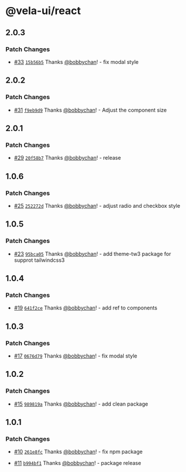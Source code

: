 # @vela-ui/react

## 2.0.3

### Patch Changes

- [#33](https://github.com/vela-ui/vela-ui/pull/33) [`15b56b5`](https://github.com/vela-ui/vela-ui/commit/15b56b5ffa7ba64004b7221e31ca65b9eac339c8) Thanks [@bobbychan](https://github.com/bobbychan)! - fix modal style

## 2.0.2

### Patch Changes

- [#31](https://github.com/vela-ui/vela-ui/pull/31) [`f9eb9d9`](https://github.com/vela-ui/vela-ui/commit/f9eb9d95cf8c9cb803af37d043032b0e86ff96fa) Thanks [@bobbychan](https://github.com/bobbychan)! - Adjust the component size

## 2.0.1

### Patch Changes

- [#29](https://github.com/vela-ui/vela-ui/pull/29) [`20f58b7`](https://github.com/vela-ui/vela-ui/commit/20f58b7225c93f7aad70e8cd72d09b5245dca988) Thanks [@bobbychan](https://github.com/bobbychan)! - release

## 1.0.6

### Patch Changes

- [#25](https://github.com/vela-ui/vela-ui/pull/25) [`252272d`](https://github.com/vela-ui/vela-ui/commit/252272d3448c0c88920f3c8d5f508c5a81dc380d) Thanks [@bobbychan](https://github.com/bobbychan)! - adjust radio and checkbox style

## 1.0.5

### Patch Changes

- [#23](https://github.com/vela-ui/vela-ui/pull/23) [`95bca05`](https://github.com/vela-ui/vela-ui/commit/95bca054e4261e4cae279e612040e8121b2ab8c4) Thanks [@bobbychan](https://github.com/bobbychan)! - add theme-tw3 package for supprot tailwindcss3

## 1.0.4

### Patch Changes

- [#19](https://github.com/vela-ui/vela-ui/pull/19) [`641f2ce`](https://github.com/vela-ui/vela-ui/commit/641f2ce91fc0b909225a8828c2fb2d0a6f3ea905) Thanks [@bobbychan](https://github.com/bobbychan)! - add ref to components

## 1.0.3

### Patch Changes

- [#17](https://github.com/vela-ui/vela-ui/pull/17) [`0676d79`](https://github.com/vela-ui/vela-ui/commit/0676d79600e24517e3cc8fb5e75c534526384001) Thanks [@bobbychan](https://github.com/bobbychan)! - fix modal style

## 1.0.2

### Patch Changes

- [#15](https://github.com/vela-ui/vela-ui/pull/15) [`989819a`](https://github.com/vela-ui/vela-ui/commit/989819a4d58ad6335d2c2854a3e1deb558fbc220) Thanks [@bobbychan](https://github.com/bobbychan)! - add clean package

## 1.0.1

### Patch Changes

- [#10](https://github.com/vela-ui/vela-ui/pull/10) [`261e8fc`](https://github.com/vela-ui/vela-ui/commit/261e8fcd0dfd62643655dbbf84435eb26ee70516) Thanks [@bobbychan](https://github.com/bobbychan)! - fix npm package

- [#11](https://github.com/vela-ui/vela-ui/pull/11) [`b994bf1`](https://github.com/vela-ui/vela-ui/commit/b994bf1843d6abc6c06f645f7c26ccfb2f030b25) Thanks [@bobbychan](https://github.com/bobbychan)! - package release
